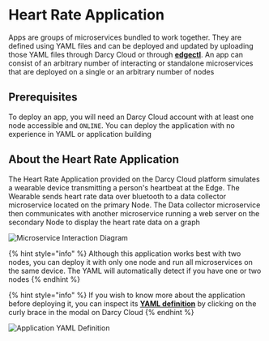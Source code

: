 # Heart Rate Application

Apps are groups of microservices bundled to work together. They are defined using YAML files and can be deployed and updated by uploading those YAML files through Darcy Cloud or through [**edgectl**](../../get-started-edgectl/). An app can consist of an arbitrary number of interacting or standalone microservices that are deployed on a single or an arbitrary number of nodes

## Prerequisites

To deploy an app, you will need an Darcy Cloud account with at least one node accessible and `ONLINE`. You can deploy the application with no experience in YAML or application building

## About the Heart Rate Application

The Heart Rate Application provided on the Darcy Cloud platform simulates a wearable device transmitting a person's heartbeat at the Edge. The Wearable sends heart rate data over bluetooth to a data collector microservice located on the primary Node. The Data collector microservice then communicates with another microservice running a web server on the secondary Node to display the heart rate data on a graph

![Microservice Interaction Diagram](../../../assets/14565bf8-4100-48da-841a-6e3cf0dbd395.png)

{% hint style="info" %}
Although this application works best with two nodes, you can deploy it with only one node and run all microservices on the same device. The YAML will automatically detect if you have one or two nodes
{% endhint %}

{% hint style="info" %}
If you wish to know more about the application before deploying it, you can inspect its [**YAML definition**](../../glossary/yaml-heart-rate-app.md) by clicking on the curly brace in the modal on Darcy Cloud
{% endhint %}

![ Application YAML Definition](../../../assets/3b76e231-64c8-4988-bbee-f9b2a447a2ec.png)
